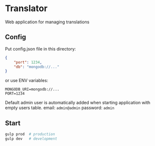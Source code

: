# Translator

Web application for managing translations

## Config

Put config.json file in this directory:

```json
{
	"port": 1234,
	"db": "mongodb://..."
}
```

or use ENV variables:

```
MONGODB_URI=mongodb://...
PORT=1234
```

Default admin user is automatically added when starting application with empty users table.
email: `admin@admin` password: `admin`

## Start

```bash
gulp prod  # production
gulp dev   # development
```
